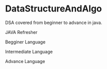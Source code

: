 # DataStructureAndAlgo
DSA covered from beginner to advance in java. 

JAVA Refresher

Begginer Language 

Intermediate Language 

Advance Language 
